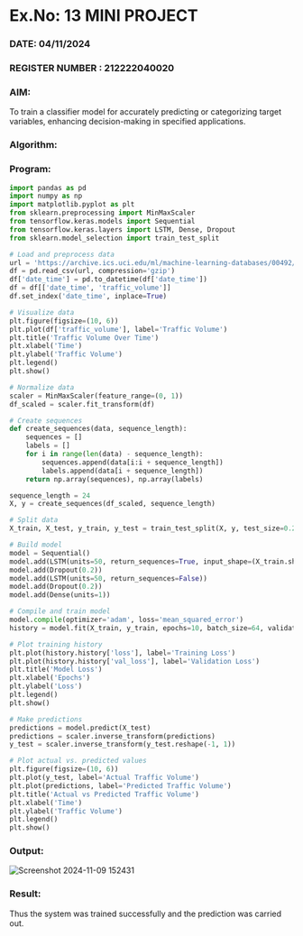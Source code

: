 # Ex.No: 13 MINI PROJECT  
### DATE: 04/11/2024                                                                           
### REGISTER NUMBER : 212222040020
### AIM: 
To train a classifier model for accurately predicting or categorizing target variables, enhancing decision-making in specified applications.
###  Algorithm:

### Program:
```python
import pandas as pd
import numpy as np
import matplotlib.pyplot as plt
from sklearn.preprocessing import MinMaxScaler
from tensorflow.keras.models import Sequential
from tensorflow.keras.layers import LSTM, Dense, Dropout
from sklearn.model_selection import train_test_split

# Load and preprocess data
url = 'https://archive.ics.uci.edu/ml/machine-learning-databases/00492/Metro_Interstate_Traffic_Volume.csv.gz'
df = pd.read_csv(url, compression='gzip')
df['date_time'] = pd.to_datetime(df['date_time'])
df = df[['date_time', 'traffic_volume']]
df.set_index('date_time', inplace=True)

# Visualize data
plt.figure(figsize=(10, 6))
plt.plot(df['traffic_volume'], label='Traffic Volume')
plt.title('Traffic Volume Over Time')
plt.xlabel('Time')
plt.ylabel('Traffic Volume')
plt.legend()
plt.show()

# Normalize data
scaler = MinMaxScaler(feature_range=(0, 1))
df_scaled = scaler.fit_transform(df)

# Create sequences
def create_sequences(data, sequence_length):
    sequences = []
    labels = []
    for i in range(len(data) - sequence_length):
        sequences.append(data[i:i + sequence_length])
        labels.append(data[i + sequence_length])
    return np.array(sequences), np.array(labels)

sequence_length = 24
X, y = create_sequences(df_scaled, sequence_length)

# Split data
X_train, X_test, y_train, y_test = train_test_split(X, y, test_size=0.2, shuffle=False)

# Build model
model = Sequential()
model.add(LSTM(units=50, return_sequences=True, input_shape=(X_train.shape[1], 1)))
model.add(Dropout(0.2))
model.add(LSTM(units=50, return_sequences=False))
model.add(Dropout(0.2))
model.add(Dense(units=1))

# Compile and train model
model.compile(optimizer='adam', loss='mean_squared_error')
history = model.fit(X_train, y_train, epochs=10, batch_size=64, validation_data=(X_test, y_test))

# Plot training history
plt.plot(history.history['loss'], label='Training Loss')
plt.plot(history.history['val_loss'], label='Validation Loss')
plt.title('Model Loss')
plt.xlabel('Epochs')
plt.ylabel('Loss')
plt.legend()
plt.show()

# Make predictions
predictions = model.predict(X_test)
predictions = scaler.inverse_transform(predictions)
y_test = scaler.inverse_transform(y_test.reshape(-1, 1))

# Plot actual vs. predicted values
plt.figure(figsize=(10, 6))
plt.plot(y_test, label='Actual Traffic Volume')
plt.plot(predictions, label='Predicted Traffic Volume')
plt.title('Actual vs Predicted Traffic Volume')
plt.xlabel('Time')
plt.ylabel('Traffic Volume')
plt.legend()
plt.show()

```

### Output:
![Screenshot 2024-11-09 152431](https://github.com/user-attachments/assets/e525e515-7d8f-4a0a-b779-8ff301615c8a)


### Result:
Thus the system was trained successfully and the prediction was carried out.
